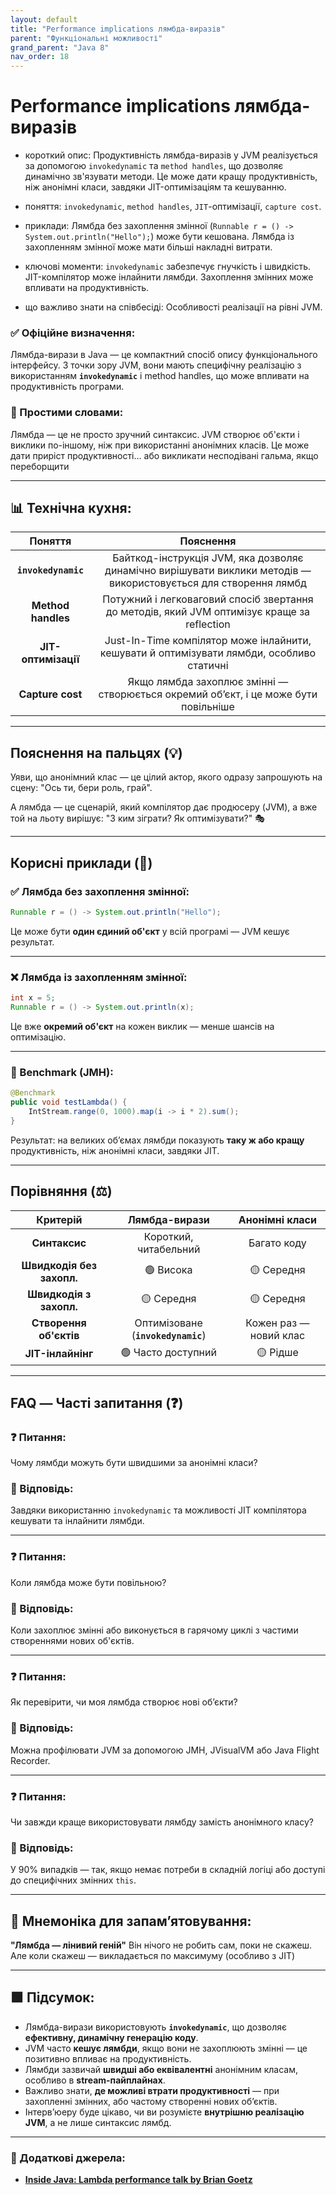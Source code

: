 ```yaml
---
layout: default
title: "Performance implications лямбда-виразів"
parent: "Функціональні можливості"
grand_parent: "Java 8"
nav_order: 18
---
```


# Performance implications лямбда-виразів

* короткий опис: Продуктивність лямбда-виразів у JVM реалізується за допомогою `invokedynamic` та `method handles`, що дозволяє динамічно зв'язувати методи. Це може дати кращу продуктивність, ніж анонімні класи, завдяки JIT-оптимізаціям та кешуванню.

* поняття: `invokedynamic`, `method handles`, `JIT`-оптимізації, `capture cost`.

* приклади: Лямбда без захоплення змінної (`Runnable r = () -> System.out.println("Hello");`) може бути кешована. Лямбда із захопленням змінної може мати більші накладні витрати.

* ключові моменти: `invokedynamic` забезпечує гнучкість і швидкість. JIT-компілятор може інлайнити лямбди. Захоплення змінних може впливати на продуктивність.

* що важливо знати на співбесіді: Особливості реалізації на рівні JVM.

### **✅ Офіційне визначення:**

Лямбда-вирази в Java — це компактний спосіб опису функціонального інтерфейсу. З точки зору JVM, вони мають специфічну реалізацію з використанням **`invokedynamic`** і method handles, що може впливати на продуктивність програми.

### **🧠 Простими словами:**

Лямбда — це не просто зручний синтаксис. JVM створює об'єкти і виклики по-іншому, ніж при використанні анонімних класів. Це може дати приріст продуктивності… або викликати несподівані гальма, якщо переборщити

---

## 📊 **Технічна кухня:**

|       Поняття       |                                                    Пояснення                                                     |
|:-------------------:|:----------------------------------------------------------------------------------------------------------------:|
| **`invokedynamic`** | Байткод-інструкція JVM, яка дозволяє динамічно вирішувати виклики методів — використовується для створення лямбд |
| **Method handles**  |           Потужний і легковаговий спосіб звертання до методів, який JVM оптимізує краще за reflection            |
| **JIT-оптимізації** |            Just-In-Time компілятор може інлайнити, кешувати й оптимізувати лямбди, особливо статичні             |
|  **Capture cost**   |               Якщо лямбда захоплює змінні — створюється окремий об’єкт, і це може бути повільніше                |

---

## **Пояснення на пальцях (💡)**

Уяви, що анонімний клас — це цілий актор, якого одразу запрошують на сцену: "Ось ти, бери роль, грай".

А лямбда — це сценарій, який компілятор дає продюсеру (JVM), а вже той на льоту вирішує: "З ким зіграти? Як оптимізувати?" 🎭

---

## **Корисні приклади (🧪)**

### **✅ Лямбда без захоплення змінної:**

```java
Runnable r = () -> System.out.println("Hello"); 
```

Це може бути **один єдиний об'єкт** у всій програмі — JVM кешує результат.

---

### **❌ Лямбда із захопленням змінної:**

```java
int x = 5;
Runnable r = () -> System.out.println(x); 
```

Це вже **окремий об'єкт** на кожен виклик — менше шансів на оптимізацію.

---

### **🧪 Benchmark (JMH):**

```java
@Benchmark
public void testLambda() {
    IntStream.range(0, 1000).map(i -> i * 2).sum();
}
```

Результат: на великих об’ємах лямбди показують **таку ж або кращу** продуктивність, ніж анонімні класи, завдяки JIT.

---

## **Порівняння (⚖️)**

|         Критерій          |           Лямбда-вирази            |     Анонімні класи     |
|:-------------------------:|:----------------------------------:|:----------------------:|
|       **Синтаксис**       |       Короткий, читабельний        |      Багато коду       |
| **Швидкодія без захопл.** |             🟢 Висока              |       🟡 Середня       |
|  **Швидкодія з захопл.**  |             🟡 Середня             |       🟡 Середня       |
|  **Створення об'єктів**   | Оптимізоване (**`invokedynamic`**) | Кожен раз — новий клас |
|     **JIT-інлайнінг**     |         🟢 Часто доступний         |        🟡 Рідше        |

---

## **FAQ — Часті запитання (❓)**

### **❓ Питання:**

 Чому лямбди можуть бути швидшими за анонімні класи?

### **💬 Відповідь:**

 Завдяки використанню `invokedynamic` та можливості JIT компілятора кешувати та інлайнити лямбди.

---

### **❓ Питання:**

 Коли лямбда може бути повільною?

### **💬 Відповідь:**

 Коли захоплює змінні або виконується в гарячому циклі з частими створеннями нових об'єктів.

---

### **❓ Питання:**

 Як перевірити, чи моя лямбда створює нові об’єкти?

### **💬 Відповідь:**

 Можна профілювати JVM за допомогою JMH, JVisualVM або Java Flight Recorder.

---

### **❓ Питання:**

 Чи завжди краще використовувати лямбду замість анонімного класу?

### **💬 Відповідь:**

 У 90% випадків — так, якщо немає потреби в складній логіці або доступі до специфічних змінних `this`.

---

## **🧠 Мнемоніка для запам’ятовування:**

**"Лямбда — лінивий геній"** Він нічого не робить сам, поки не скажеш. Але коли скажеш — викладається по максимуму (особливо з JIT)

---

## **🟩 Підсумок:**

* Лямбда-вирази використовують **`invokedynamic`**, що дозволяє **ефективну, динамічну генерацію коду**.
* JVM часто **кешує лямбди**, якщо вони не захоплюють змінні — це позитивно впливає на продуктивність.
* Лямбди зазвичай **швидші або еквівалентні** анонімним класам, особливо в **stream-пайплайнах**.
* Важливо знати, **де можливі втрати продуктивності** — при захопленні змінних, або частому створенні нових об’єктів.
* Інтерв’юеру буде цікаво, чи ви розумієте **внутрішню реалізацію JVM**, а не лише синтаксис лямбд.

---

### **🔗 Додаткові джерела:**

* [**Inside Java: Lambda performance talk by Brian Goetz**](https://www.youtube.com/watch?v=1OpAgZvYXLQ)
